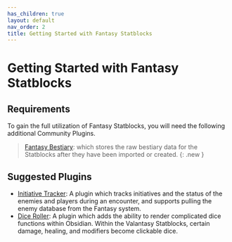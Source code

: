 ```yaml
---
has_children: true
layout: default
nav_order: 2
title: Getting Started with Fantasy Statblocks
---
```


# Getting Started with Fantasy Statblocks



## Requirements

To gain the full utilization of Fantasy Statblocks, you will need the following additional Community Plugins.

> [Fantasy Bestiary](https://github.com/valentine195/fantasy-bestiary): which stores the raw bestiary data for the Statblocks after they have been imported or created.  {: .new }



## Suggested Plugins

- [Initiative Tracker](https://github.com/valentine195/obsidian-initiative-tracker): A plugin which tracks initiatives and the status of the enemies and players during an encounter, and supports pulling the enemy database from the Fantasy system. 
- [Dice Roller](https://github.com/valentine195/obsidian-dice-roller): A plugin which adds the ability to render complicated dice functions within Obsidian. Within the Valantasy Statblocks, certain damage, healing, and modifiers become clickable dice.
